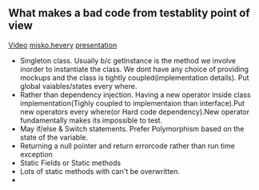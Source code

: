 ## What makes a bad code from testablity point of view

[Video](https://www.youtube.com/watch?v=XcT4yYu_TTs&list=WL&index=185&t=836s&ab_channel=GoogleTechTalks)
[misko.hevery](http://misko.hevery.com/code-reviewers-guide/)
[presentation](http://misko.hevery.com/presentations/)

<ul>
<li>Singleton class. Usually b/c getInstance is the method we involve inorder to instantiate the class. We dont have any choice of providing mockups and the class is tightly coupled(implementation details). Put global vaiables/states every where.</li>
<li>Rather than dependency injection. Having a new operator inside class implementation(Tighly coupled to implementaion than interface).Put new operators every where(or Hard code dependency).New operator fundamentally makes its impossible to test.</li>
<li>May if/else & Switch statements. Prefer Polymorphism based on the state of the variable.</li>
<li>Returning a null pointer and return errorcode rather than run time exception</li>
<li>Static Fields or Static methods</li>
<li>Lots of static methods with can't be overwritten.</li>
<li></li>
</ul>
